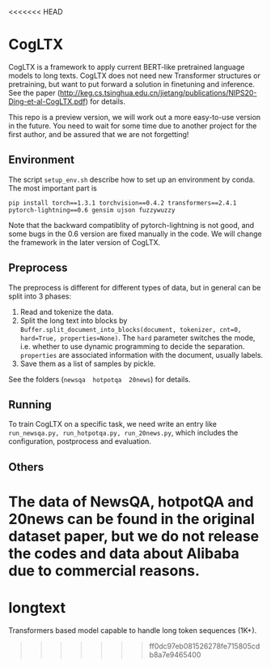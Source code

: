 <<<<<<< HEAD
# CogLTX

CogLTX is a framework to apply current BERT-like pretrained language models to long texts. CogLTX does not need new Transformer structures or pretraining, but want to put forward a solution in finetuning and inference. See the paper (http://keg.cs.tsinghua.edu.cn/jietang/publications/NIPS20-Ding-et-al-CogLTX.pdf) for details. 

This repo is a preview version, we will work out a more easy-to-use version in the future. You need to wait for some time due to another project for the first author, and be assured that we are not forgetting!

## Environment
The script `setup_env.sh` describe how to set up an environment by conda. The most important part is 
```
pip install torch==1.3.1 torchvision==0.4.2 transformers==2.4.1 pytorch-lightning==0.6 gensim ujson fuzzywuzzy
``` 
Note that the backward compatiblity of pytorch-lightning is not good, and some bugs in the 0.6 version are fixed manually in the code. We will change the framework in the later version of CogLTX.

## Preprocess
The preprocess is different for different types of data, but in general can be split into 3 phases:
1. Read and tokenize the data.
2. Split the long text into blocks by `Buffer.split_document_into_blocks(document, tokenizer, cnt=0, hard=True, properties=None)`. The `hard` parameter switches the mode, i.e. whether to use dynamic programming to decide the separation. `properties` are associated information with the document, usually labels.
3. Save them as a list of samples by pickle.

See the folders (`newsqa  hotpotqa  20news`) for details.
## Running
To train CogLTX on a specific task, we need write an entry like `run_newsqa.py, run_hotpotqa.py, run_20news.py`, which includes the configuration, postprocess and evaluation. 

## Others
The data of NewsQA, hotpotQA and 20news can be found in the original dataset paper, but we do not release the codes and data about Alibaba due to commercial reasons. 
=======
# longtext
Transformers based model capable to handle long token sequences (1K+).
>>>>>>> ff0dc97eb081526278fe715805cdb8a7e9465400
